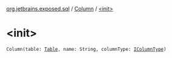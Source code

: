 [org.jetbrains.exposed.sql](../index.md) / [Column](index.md) / [&lt;init&gt;](.)

# &lt;init&gt;

`Column(table: `[`Table`](../-table/index.md)`, name: String, columnType: `[`IColumnType`](../-i-column-type/index.md)`)`